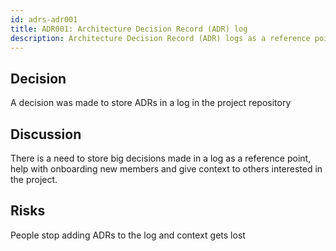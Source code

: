 ```yaml
---
id: adrs-adr001
title: ADR001: Architecture Decision Record (ADR) log
description: Architecture Decision Record (ADR) logs as a reference point for the team
---
```


## Decision

A decision was made to store ADRs in a log in the project repository

## Discussion

There is a need to store big decisions made in a log as a reference point, help with onboarding new members and give context to others interested in the project.

## Risks

People stop adding ADRs to the log and context gets lost
